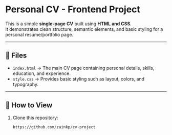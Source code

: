 # Personal CV - Frontend Project

This is a simple **single-page CV** built using **HTML and CSS**.  
It demonstrates clean structure, semantic elements, and basic styling for a personal resume/portfolio page.

---

## 📂 Files
- `index.html` → The main CV page containing personal details, skills, education, and experience.  
- `style.css` → Provides basic styling such as layout, colors, and typography.  

---

## 🚀 How to View
1. Clone this repository:
   ```bash
   https://github.com/zainkp/cv-project
